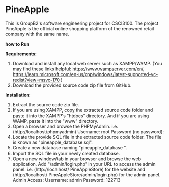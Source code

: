 # PineApple
This is GroupB2's software engineering project for CSCI3100.
The project PineApple is the official online shopping platform of the renowned retail company with the same name.


**how to Run**

**Requirements:**
1.	Download and install any local web server such as XAMPP/WAMP.
(You may find these links helpful: https://www.wampserver.com/en/, https://learn.microsoft.com/en-us/cpp/windows/latest-supported-vc-redist?view=msvc-170 )
2.	Download the provided source code zip file from GitHub. 

**Installation:**
1.	Extract the source code zip file.
2.	If you are using XAMPP, copy the extracted source code folder and paste it into the XAMPP's "htdocs" directory. And if you are using WAMP, paste it into the "www" directory.
3.	Open a browser and browse the PHPMyAdmin. i.e. (http://localhost/phpmyadmin)
Username: root
Password (no password): 
4.	Locate the provide SQL file in the extracted source code folder. The file is known as "pineapple_database.sql".
5.	Create a new database naming "pineapple_database ".
6.	Import the SQL file in your newly created database.
7.	Open a new window/tab in your browser and browse the web application. Add "/admin/login.php" in your URL to access the admin panel. i.e. (http://localhost/ PineAppleStore) for the website and (http://localhost/ PineAppleStore/admin/login.php) for the admin panel.
Admin Access:
Username: admin
Password: 122713
